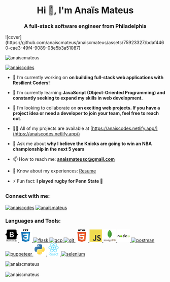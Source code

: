 <h1 align="center">Hi 👋, I'm Anaïs Mateus</h1>
<h3 align="center">A full-stack software engineer from Philadelphia</h3>
![cover](https://github.com/anaiscmateus/anaiscmateus/assets/75923327/bdaf4460-cae3-49f4-9089-08e5b3a51087)


<p align="left"> <img src="https://komarev.com/ghpvc/?username=anaiscmateus&label=Profile%20views&color=0e75b6&style=flat" alt="anaiscmateus" /> </p>

<p align="left"> <a href="https://twitter.com/anaiscodes" target="blank"><img src="https://img.shields.io/twitter/follow/anaiscodes?logo=twitter&style=for-the-badge" alt="anaiscodes" /></a> </p>

- 🔭 I’m currently working on **on building full-stack web applications with Resilient Coders!**

- 🌱 I’m currently learning **JavaScript (Object-Oriented Programming) and constantly seeking to expand my skills in web development.**

- 👯 I’m looking to collaborate on **on exciting web projects. If you have a project idea or need a developer to join your team, feel free to reach out.**

- 👨‍💻 All of my projects are available at [https://anaiscodes.netlify.app/](https://anaiscodes.netlify.app/)

- 💬 Ask me about **why I believe the Knicks are going to win an NBA championship in the next 5 years**

- 📫 How to reach me: **anaismateusc@gmail.com**

- 📄 Know about my experiences: [Resume](https://anaiscodes.netlify.app/pdfs/Ana%C3%AFs%20Mateus%20Resume.pdf)

- ⚡ Fun fact: **I played rugby for Penn State 🏉**

<h3 align="left">Connect with me:</h3>
<p align="left">
<a href="https://twitter.com/anaiscodes" target="blank"><img align="center" src="https://raw.githubusercontent.com/rahuldkjain/github-profile-readme-generator/master/src/images/icons/Social/twitter.svg" alt="anaiscodes" height="30" width="40" /></a>
<a href="https://linkedin.com/in/anaïsmateus" target="blank"><img align="center" src="https://raw.githubusercontent.com/rahuldkjain/github-profile-readme-generator/master/src/images/icons/Social/linked-in-alt.svg" alt="anaïsmateus" height="30" width="40" /></a>
</p>

<h3 align="left">Languages and Tools:</h3>
<p align="left"> <a href="https://getbootstrap.com" target="_blank" rel="noreferrer"> <img src="https://raw.githubusercontent.com/devicons/devicon/master/icons/bootstrap/bootstrap-plain-wordmark.svg" alt="bootstrap" width="40" height="40"/> </a> <a href="https://www.w3schools.com/css/" target="_blank" rel="noreferrer"> <img src="https://raw.githubusercontent.com/devicons/devicon/master/icons/css3/css3-original-wordmark.svg" alt="css3" width="40" height="40"/> </a> <a href="https://flask.palletsprojects.com/" target="_blank" rel="noreferrer"> <img src="https://www.vectorlogo.zone/logos/pocoo_flask/pocoo_flask-icon.svg" alt="flask" width="40" height="40"/> </a> <a href="https://cloud.google.com" target="_blank" rel="noreferrer"> <img src="https://www.vectorlogo.zone/logos/google_cloud/google_cloud-icon.svg" alt="gcp" width="40" height="40"/> </a> <a href="https://git-scm.com/" target="_blank" rel="noreferrer"> <img src="https://www.vectorlogo.zone/logos/git-scm/git-scm-icon.svg" alt="git" width="40" height="40"/> </a> <a href="https://www.w3.org/html/" target="_blank" rel="noreferrer"> <img src="https://raw.githubusercontent.com/devicons/devicon/master/icons/html5/html5-original-wordmark.svg" alt="html5" width="40" height="40"/> </a> <a href="https://developer.mozilla.org/en-US/docs/Web/JavaScript" target="_blank" rel="noreferrer"> <img src="https://raw.githubusercontent.com/devicons/devicon/master/icons/javascript/javascript-original.svg" alt="javascript" width="40" height="40"/> </a> <a href="https://www.mongodb.com/" target="_blank" rel="noreferrer"> <img src="https://raw.githubusercontent.com/devicons/devicon/master/icons/mongodb/mongodb-original-wordmark.svg" alt="mongodb" width="40" height="40"/> </a> <a href="https://nodejs.org" target="_blank" rel="noreferrer"> <img src="https://raw.githubusercontent.com/devicons/devicon/master/icons/nodejs/nodejs-original-wordmark.svg" alt="nodejs" width="40" height="40"/> </a> <a href="https://postman.com" target="_blank" rel="noreferrer"> <img src="https://www.vectorlogo.zone/logos/getpostman/getpostman-icon.svg" alt="postman" width="40" height="40"/> </a> <a href="https://github.com/puppeteer/puppeteer" target="_blank" rel="noreferrer"> <img src="https://www.vectorlogo.zone/logos/pptrdev/pptrdev-official.svg" alt="puppeteer" width="40" height="40"/> </a> <a href="https://www.python.org" target="_blank" rel="noreferrer"> <img src="https://raw.githubusercontent.com/devicons/devicon/master/icons/python/python-original.svg" alt="python" width="40" height="40"/> </a> <a href="https://reactjs.org/" target="_blank" rel="noreferrer"> <img src="https://raw.githubusercontent.com/devicons/devicon/master/icons/react/react-original-wordmark.svg" alt="react" width="40" height="40"/> </a> <a href="https://www.selenium.dev" target="_blank" rel="noreferrer"> <img src="https://raw.githubusercontent.com/detain/svg-logos/780f25886640cef088af994181646db2f6b1a3f8/svg/selenium-logo.svg" alt="selenium" width="40" height="40"/> </a> </p>

<p><img align="center" src="https://github-readme-stats.vercel.app/api/top-langs?username=anaiscmateus&show_icons=true&locale=en&layout=compact" alt="anaiscmateus" /></p>

<p><img align="center" src="https://github-readme-streak-stats.herokuapp.com/?user=anaiscmateus&" alt="anaiscmateus" /></p>
